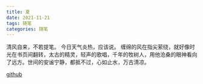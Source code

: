```yaml
---
title: 夏
date: 2021-11-21
tags: 随笔
categories: 随笔
---
```

清风自来，不若提笔。
		今日天气炎热，应该说。
		缠绵的风在指尖萦绕，就好像时光在书页间翻转，太古的精灵，轻声的歌唱，千年的牧树人，用他沧桑的眼神看向了远方。世间的安谧宁静，都抵不过，心如止水，万古清凉。

[github](https://guiqulaixili.github.io/)
